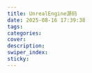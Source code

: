 ```yaml
---
title: UnrealEngine源码
date: 2025-08-16 17:39:38
tags:
categories:
cover:
description:
swiper_index:
sticky:
---
```

